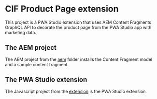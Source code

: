 # CIF Product Page extension

This project is a PWA Studio extension that uses AEM Content Fragments GraphQL API to decorate the product page from the PWA Studio app with marketing data.

## The AEM project

The AEM project from the [aem](./aem) folder installs the Content Fragment model and a sample content fragment.

## The PWA Studio extension

The Javascript project from the [extension](./extension) is the PWA Studio extension.
